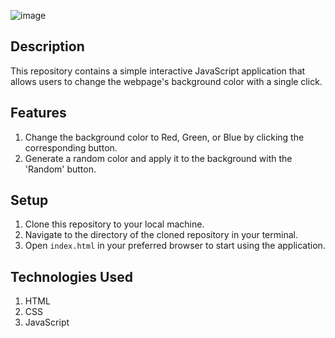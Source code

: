 ![image](https://github.com/EleoXDA/Background_Color_Changer/assets/27622683/6022a6fe-dc6a-40af-98dc-6c7b35eb8f92)
## Description
This repository contains a simple interactive JavaScript application that allows users to change the webpage's background color with a single click. 

## Features
1. Change the background color to Red, Green, or Blue by clicking the corresponding button.
2. Generate a random color and apply it to the background with the 'Random' button.

## Setup
1. Clone this repository to your local machine.
2. Navigate to the directory of the cloned repository in your terminal.
3. Open `index.html` in your preferred browser to start using the application.

## Technologies Used
1. HTML
2. CSS
3. JavaScript
